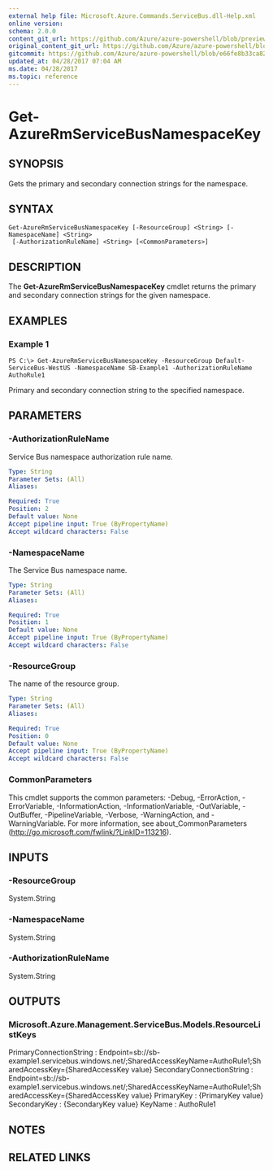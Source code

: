 ```yaml
---
external help file: Microsoft.Azure.Commands.ServiceBus.dll-Help.xml
online version:
schema: 2.0.0
content_git_url: https://github.com/Azure/azure-powershell/blob/preview/src/ResourceManager/ServiceBus/Commands.ServiceBus/help/Get-AzureRmServiceBusNamespaceKey.md
original_content_git_url: https://github.com/Azure/azure-powershell/blob/preview/src/ResourceManager/ServiceBus/Commands.ServiceBus/help/Get-AzureRmServiceBusNamespaceKey.md
gitcommit: https://github.com/Azure/azure-powershell/blob/e66fe8b33ca829c1a5e79a1afb9209bd63ce094b
updated_at: 04/28/2017 07:04 AM
ms.date: 04/28/2017
ms.topic: reference
---
```


# Get-AzureRmServiceBusNamespaceKey

## SYNOPSIS
Gets the primary and secondary connection strings for the namespace.

## SYNTAX

```
Get-AzureRmServiceBusNamespaceKey [-ResourceGroup] <String> [-NamespaceName] <String>
 [-AuthorizationRuleName] <String> [<CommonParameters>]
```

## DESCRIPTION
The **Get-AzureRmServiceBusNamespaceKey** cmdlet returns the primary and secondary connection strings for the given namespace. 

## EXAMPLES

### Example 1
```
PS C:\> Get-AzureRmServiceBusNamespaceKey -ResourceGroup Default-ServiceBus-WestUS -NamespaceName SB-Example1 -AuthorizationRuleName AuthoRule1
```

Primary and secondary connection string to the specified namespace.

## PARAMETERS

### -AuthorizationRuleName
Service Bus namespace authorization rule name.

```yaml
Type: String
Parameter Sets: (All)
Aliases: 

Required: True
Position: 2
Default value: None
Accept pipeline input: True (ByPropertyName)
Accept wildcard characters: False
```

### -NamespaceName
The Service Bus namespace name.

```yaml
Type: String
Parameter Sets: (All)
Aliases: 

Required: True
Position: 1
Default value: None
Accept pipeline input: True (ByPropertyName)
Accept wildcard characters: False
```

### -ResourceGroup
The name of the resource group.

```yaml
Type: String
Parameter Sets: (All)
Aliases: 

Required: True
Position: 0
Default value: None
Accept pipeline input: True (ByPropertyName)
Accept wildcard characters: False
```

### CommonParameters
This cmdlet supports the common parameters: -Debug, -ErrorAction, -ErrorVariable, -InformationAction, -InformationVariable, -OutVariable, -OutBuffer, -PipelineVariable, -Verbose, -WarningAction, and -WarningVariable. For more information, see about_CommonParameters (http://go.microsoft.com/fwlink/?LinkID=113216).

## INPUTS

### -ResourceGroup
 System.String
 

### -NamespaceName
 System.String
 

### -AuthorizationRuleName
 System.String

## OUTPUTS

### Microsoft.Azure.Management.ServiceBus.Models.ResourceListKeys
PrimaryConnectionString   : Endpoint=sb://sb-example1.servicebus.windows.net/;SharedAccessKeyName=AuthoRule1;SharedAccessKey={SharedAccessKey value}
SecondaryConnectionString : Endpoint=sb://sb-example1.servicebus.windows.net/;SharedAccessKeyName=AuthoRule1;SharedAccessKey={SharedAccessKey value}
PrimaryKey                : {PrimaryKey value}
SecondaryKey              : {SecondaryKey value}
KeyName                   : AuthoRule1

## NOTES

## RELATED LINKS

